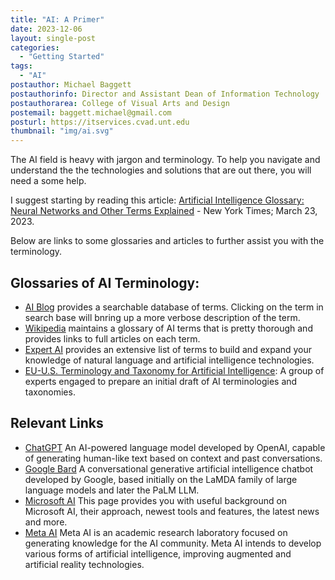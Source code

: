 ```yaml
---
title: "AI: A Primer"
date: 2023-12-06
layout: single-post
categories:
  - "Getting Started"
tags: 
  - "AI"
postauthor: Michael Baggett
postauthorinfo: Director and Assistant Dean of Information Technology
postauthorarea: College of Visual Arts and Design
postemail: baggett.michael@gmail.com
posturl: https://itservices.cvad.unt.edu
thumbnail: "img/ai.svg"
---
```

The AI field is heavy with jargon and terminology.  To help you navigate and understand the the technologies and solutions that are out there, you will need a some help. 
<!--more-->
I suggest starting by reading this article: [Artificial Intelligence Glossary: Neural Networks and Other Terms Explained](https://www.nytimes.com/article/ai-artificial-intelligence-glossary.html 'NYTimes') - New York Times; March 23, 2023.

Below are links to some glossaries and articles to further assist you with the terminology.    

## Glossaries of AI Terminology:
* [AI Blog](https://www.artificial-intelligence.blog/terminology 'AI Blog Terminology, Searchable') provides a searchable database of terms. Clicking on the term in search base will bnring up a more verbose description of the term.
* [Wikipedia](https://en.wikipedia.org/wiki/Glossary_of_artificial_intelligence 'Wikipedia AI Terms') maintains a glossary of AI terms that is pretty thorough and provides links to full articles on each term.
* [Expert AI](https://www.expert.ai/glossary-of-ai-terms/ 'AI') provides an extensive list of terms to build and expand your knowledge of natural language and artificial intelligence technologies.
* [EU-U.S. Terminology and Taxonomy for Artificial Intelligence](https://digital-strategy.ec.europa.eu/en/library/eu-us-terminology-and-taxonomy-artificial-intelligence 'EU-US AI Terms'): A group of experts engaged to prepare an initial draft of AI terminologies and taxonomies. 

## Relevant Links
* [ChatGPT](https://lablab.ai/t/chatgpt-guide 'OpenAI: ChatGPT')
An AI-powered language model developed by OpenAI, capable of generating human-like text based on context and past conversations.
* [Google Bard](https://bard.google.com 'Google-Bard')
A conversational generative artificial intelligence chatbot developed by Google, based initially on the LaMDA family of large language models and later the PaLM LLM.
* [Microsoft AI](https://www.microsoft.com/en-us/ai 'Microsoft AI')
This page provides you with useful background on Microsoft AI, their approach, newest tools and features, the latest news and more.
* [Meta AI](https://ai.meta.com/ 'Meta AI')
Meta AI is an academic research laboratory focused on generating knowledge for the AI community.  Meta AI intends to develop various forms of artificial intelligence, improving augmented and artificial reality technologies.